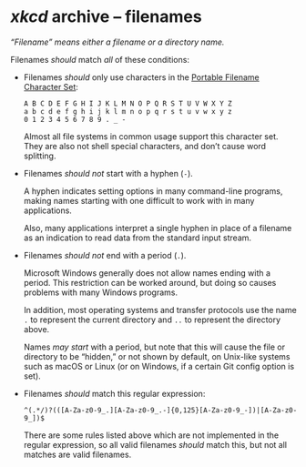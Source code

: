 <!-- SPDX-License-Identifier: CC0-1.0 OR 0BSD -->
# <i>xkcd</i> archive &ndash;&nbsp;filenames

<i>“Filename” means either a filename or a directory name.</i>

Filenames <em>should</em> match <em>all</em> of these conditions:

<ul type="disc">

<li>

Filenames <em>should</em> only use characters in the [Portable Filename Character Set](https://pubs.opengroup.org/onlinepubs/9699919799/basedefs/V1_chap03.html#tag_03_282):

```Text
A B C D E F G H I J K L M N O P Q R S T U V W X Y Z
a b c d e f g h i j k l m n o p q r s t u v w x y z
0 1 2 3 4 5 6 7 8 9 . _ -
```

Almost all file systems in common usage support this character set. They are also not shell special characters, and don’t cause word splitting.

</li>

<li>

Filenames <em>should not</em> start with a hyphen (`-`).

A hyphen indicates setting options in many command-line programs, making names starting with one difficult to work with in many applications.

Also, many applications interpret a single hyphen in place of a filename as an indication to read data from the standard input stream.

</li>

<li>

Filenames <em>should not</em> end with a period (`.`).

Microsoft Windows generally does not allow names ending with a period. This restriction can be worked around, but doing so causes problems with many Windows programs.

In addition, most operating systems and transfer protocols use the name `.` to represent the current directory and `..` to represent the directory above.

Names <em>may</em> <em>start</em> with a period, but note that this will cause the file or directory to be “hidden,” or not shown by default, on Unix-like systems such as macOS or Linux (or on Windows, if a certain Git config option is set).

</li>

<li>

Filenames <em>should</em> match this regular expression:

```Regular-Expression
^(.*/)?(([A-Za-z0-9_.][A-Za-z0-9_.-]{0,125}[A-Za-z0-9_-])|[A-Za-z0-9_])$
```

There are some rules listed above which are not implemented in the regular expression, so all valid filenames <em>should</em> match this, but not all matches are valid filenames.

</li>

</ul>
